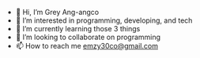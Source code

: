- 👋 Hi, I’m Grey Ang-angco
- 👀 I’m interested in programming, developing, and tech
- 🌱 I’m currently learning those 3 things
- 💞️ I’m looking to collaborate on programming
- 📫 How to reach me emzy30co@gmail.com

<!---
Greyco01/Greyco01 is a ✨ special ✨ repository because its `README.md` (this file) appears on your GitHub profile.
You can click the Preview link to take a look at your changes.
--->
